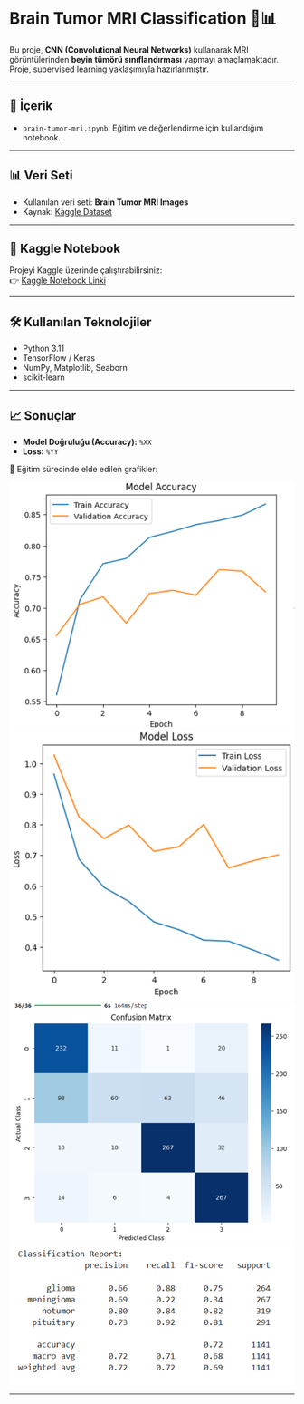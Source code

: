 # Brain Tumor MRI Classification 🧠📊

Bu proje, **CNN (Convolutional Neural Networks)** kullanarak MRI görüntülerinden **beyin tümörü sınıflandırması** yapmayı amaçlamaktadır.  
Proje, supervised learning yaklaşımıyla hazırlanmıştır.

---

## 📂 İçerik

- `brain-tumor-mri.ipynb`: Eğitim ve değerlendirme için kullandığım notebook.


---

## 📊 Veri Seti

- Kullanılan veri seti: **Brain Tumor MRI Images**
- Kaynak: [Kaggle Dataset](https://www.kaggle.com/datasets/masoudnickparvar/brain-tumor-mri-dataset)

---

## 🚀 Kaggle Notebook

Projeyi Kaggle üzerinde çalıştırabilirsiniz:  
👉 [Kaggle Notebook Linki](https://www.kaggle.com/code/oguzhantan/brain-tumor-mri/edit)

---

## 🛠️ Kullanılan Teknolojiler

- Python 3.11  
- TensorFlow / Keras  
- NumPy, Matplotlib, Seaborn  
- scikit-learn  

---

## 📈 Sonuçlar

- **Model Doğruluğu (Accuracy):** `%XX`  
- **Loss:** `%YY`  

📌 Eğitim sürecinde elde edilen grafikler:  

![Accuracy Plot](images/accuracy.png)  
![Loss Plot](images/loss.png)  
![Confusion Matrix](images/confusion_matrix.png)  
![Classification Report](images/classification_report.png) 

---


